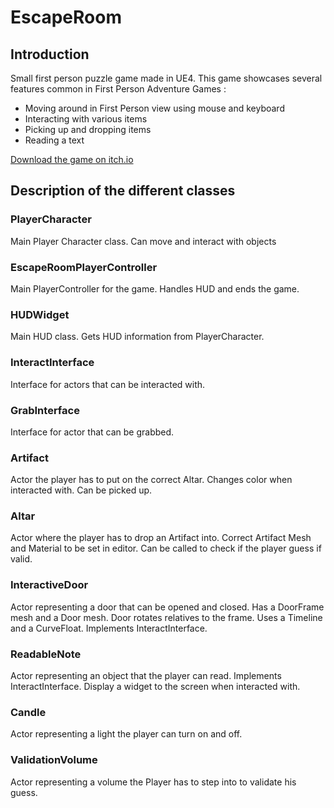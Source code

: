 # EscapeRoom
## Introduction
Small first person puzzle game made in UE4.
This game showcases several features common in First Person Adventure Games :
* Moving around in First Person view using mouse and keyboard
* Interacting with various items
* Picking up and dropping items
* Reading a text 

[Download the game on itch.io](https://jglgamedev.itch.io/escape-room)

## Description of the different classes
### PlayerCharacter
Main Player Character class. Can move and interact with objects
### EscapeRoomPlayerController
Main PlayerController for the game.
Handles HUD and ends the game.
### HUDWidget
Main HUD class.
Gets HUD information from PlayerCharacter.
### InteractInterface
Interface for actors that can be interacted with.
### GrabInterface
Interface for actor that can be grabbed.
### Artifact
Actor the player has to put on the correct Altar.
Changes color when interacted with.
Can be picked up.
### Altar
Actor where the player has to drop an Artifact into.
Correct Artifact Mesh and Material to be set in editor.
Can be called to check if the player guess if valid.
### InteractiveDoor
Actor representing a door that can be opened and closed.
Has a DoorFrame mesh and a Door mesh.
Door rotates relatives to the frame.
Uses a Timeline and a CurveFloat.
Implements InteractInterface.
### ReadableNote
Actor representing an object that the player can read.
Implements InteractInterface.
Display a widget to the screen when interacted with.
### Candle
Actor representing a light the player can turn on and off. 
### ValidationVolume
Actor representing a volume the Player has to step into to validate his guess.
